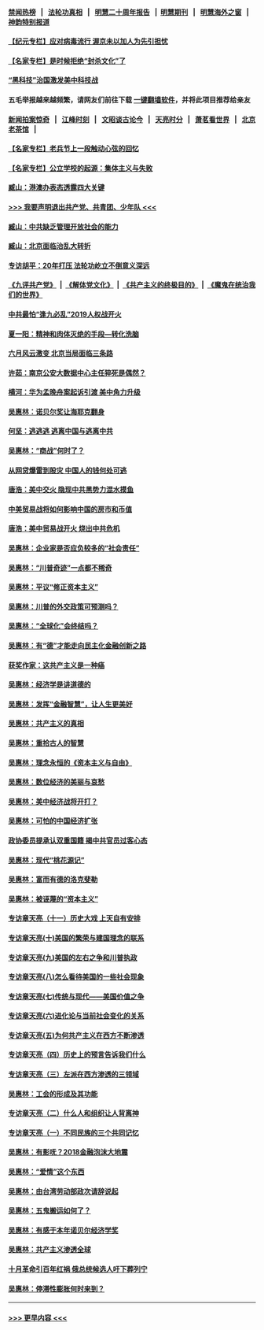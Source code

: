 #### [禁闻热榜](热点新闻.md?=0)  &nbsp;&nbsp;|&nbsp;&nbsp; [法轮功真相](https://github.com/gfw-breaker/truth/blob/master/README.md?=0) &nbsp;&nbsp;|&nbsp;&nbsp; [明慧二十周年报告](https://github.com/gfw-breaker/mh-reports/blob/master/README.md?=0) &nbsp;&nbsp;|&nbsp;&nbsp;[明慧期刊](https://github.com/gfw-breaker/mh-qikan) &nbsp;&nbsp;|&nbsp;&nbsp; [明慧海外之窗](https://github.com/gfw-breaker/mh-news/blob/master/README.md?=0) &nbsp;&nbsp;|&nbsp;&nbsp; [神韵特别报道](https://github.com/gfw-breaker/mh-news/blob/master/shenyun.md?=0)
#### [【纪元专栏】应对病毒流行 渥京未以加人为先引担忧](../pages/nsc423/n11875714.md?t=03011831) 
#### [【名家专栏】是时候拒绝“封杀文化”了](../pages/nsc423/n11814093.md?t=03011831) 
#### [“黑科技”治国激发美中科技战](../pages/nsc423/n11638056.md?t=03011831) 
#### 五毛举报越来越频繁，请网友们前往下载 [一键翻墙软件](https://github.com/gfw-breaker/ssr-accounts)，并将此项目推荐给亲友
#### [新闻拍案惊奇](https://github.com/gfw-breaker/banned-news/blob/master/pages/link4.md) &nbsp;&nbsp;|&nbsp;&nbsp; [江峰时刻](https://github.com/gfw-breaker/banned-news/blob/master/pages/link4.md) &nbsp;&nbsp;|&nbsp;&nbsp; [文昭谈古论今](https://github.com/gfw-breaker/banned-news/blob/master/pages/link4.md) &nbsp;&nbsp;|&nbsp;&nbsp; [天亮时分](https://github.com/gfw-breaker/banned-news/blob/master/pages/link4.md) &nbsp;&nbsp;|&nbsp;&nbsp; [萧茗看世界](https://github.com/gfw-breaker/banned-news/blob/master/pages/link4.md) &nbsp;&nbsp;|&nbsp;&nbsp; [北京老茶馆](https://github.com/gfw-breaker/banned-news/blob/master/pages/link4.md) &nbsp;&nbsp;|&nbsp;&nbsp; 
#### [【名家专栏】老兵节上一段触动心弦的回忆](../pages/nsc423/n11646016.md?t=03011831) 
#### [【名家专栏】公立学校的起源：集体主义与失败](../pages/nsc423/n11601833.md?t=03011831) 
#### [臧山：港澳办表态透露四大关键](../pages/nsc423/n11421628.md?t=03011831) 
#### [>>> 我要声明退出共产党、共青团、少年队 <<<](https://github.com/begood0513/goodnews/blob/master/quit/letter.md) 
#### [臧山：中共缺乏管理开放社会的能力](../pages/nsc423/n11407457.md?t=03011831) 
#### [臧山：北京面临治乱大转折](../pages/nsc423/n11406895.md?t=03011831) 
#### [专访胡平：20年打压 法轮功屹立不倒意义深远](../pages/nsc423/n11398800.md?t=03011831) 
#### [《九评共产党》](https://github.com/begood0513/9ping.md/blob/master/README.md) &nbsp;|&nbsp; [《解体党文化》](../../../../jtdwh.md/blob/master/README.md)  &nbsp;|&nbsp; [《共产主义的终极目的》](../../../../gczydzjmd.md/blob/master/README.md) &nbsp;|&nbsp; [《魔鬼在统治我们的世界》](../../../../mgztzwmdsj.md/blob/master/README.md) 
#### [中共最怕“逢九必乱”2019人权战开火](../pages/nsc423/n11385248.md?t=03011831) 
#### [夏一阳：精神和肉体灭绝的手段—转化洗脑](../pages/nsc423/n11368250.md?t=03011831) 
#### [六月风云激变 北京当局面临三条路](../pages/nsc423/n11313668.md?t=03011831) 
#### [许茹：南京公安大数据中心主任猝死是偶然？](../pages/nsc423/n11064744.md?t=03011831) 
#### [横河：华为孟晚舟案起诉引渡 美中角力升级](../pages/nsc423/n11027230.md?t=03011831) 
#### [吴惠林：诺贝尔奖让海耶克翻身](../pages/nsc423/n10890049.md?t=03011831) 
#### [何坚：逃逃逃 逃离中国与逃离中共](../pages/nsc423/n10592891.md?t=03011831) 
#### [吴惠林：“商战”何时了？](../pages/nsc423/n10573558.md?t=03011831) 
#### [从网贷爆雷到股灾 中国人的钱何处可逃](../pages/nsc423/n10572800.md?t=03011831) 
#### [唐浩：美中交火 隐现中共黑势力混水摸鱼](../pages/nsc423/n10544040.md?t=03011831) 
#### [中美贸易战将如何影响中国的房市和币值](../pages/nsc423/n10543697.md?t=03011831) 
#### [唐浩：美中贸易战开火 烧出中共危机](../pages/nsc423/n10540126.md?t=03011831) 
#### [吴惠林：企业家是否应负较多的“社会责任”](../pages/nsc423/n10535022.md?t=03011831) 
#### [吴惠林：“川普奇迹”一点都不稀奇](../pages/nsc423/n10512808.md?t=03011831) 
#### [吴惠林：平议“修正资本主义”](../pages/nsc423/n10495724.md?t=03011831) 
#### [吴惠林：川普的外交政策可预测吗？](../pages/nsc423/n10462387.md?t=03011831) 
#### [吴惠林：“全球化”会终结吗？](../pages/nsc423/n10452838.md?t=03011831) 
#### [吴惠林：有“德”才能走向民主化金融创新之路](../pages/nsc423/n10432292.md?t=03011831) 
#### [获奖作家：这共产主义是一种癌](../pages/nsc423/n10431541.md?t=03011831) 
#### [吴惠林：经济学是讲道德的](../pages/nsc423/n10398014.md?t=03011831) 
#### [吴惠林：发挥“金融智慧”，让人生更美好](../pages/nsc423/n10375019.md?t=03011831) 
#### [吴惠林：共产主义的真相](../pages/nsc423/n10351394.md?t=03011831) 
#### [吴惠林：重拾古人的智慧](../pages/nsc423/n10337691.md?t=03011831) 
#### [吴惠林：理念永恒的《资本主义与自由》](../pages/nsc423/n10316274.md?t=03011831) 
#### [吴惠林：数位经济的美丽与哀愁](../pages/nsc423/n10292946.md?t=03011831) 
#### [吴惠林：美中经济战将开打？](../pages/nsc423/n10258825.md?t=03011831) 
#### [吴惠林：可怕的中国经济扩张](../pages/nsc423/n10219147.md?t=03011831) 
#### [政协委员提承认双重国籍 揭中共官员过客心态](../pages/nsc423/n10208809.md?t=03011831) 
#### [吴惠林：现代“桃花源记”](../pages/nsc423/n10185234.md?t=03011831) 
#### [吴惠林：富而有德的洛克斐勒](../pages/nsc423/n10142264.md?t=03011831) 
#### [吴惠林：被诬蔑的“资本主义”](../pages/nsc423/n10124816.md?t=03011831) 
#### [专访章天亮（十一）历史大戏 上天自有安排](../pages/nsc423/n10094905.md?t=03011831) 
#### [专访章天亮(十)美国的繁荣与建国理念的联系](../pages/nsc423/n10094899.md?t=03011831) 
#### [专访章天亮(九)美国的左右之争和川普执政](../pages/nsc423/n10094889.md?t=03011831) 
#### [专访章天亮(八)怎么看待美国的一些社会现象](../pages/nsc423/n10094857.md?t=03011831) 
#### [专访章天亮(七)传统与现代——美国价值之争](../pages/nsc423/n10093140.md?t=03011831) 
#### [专访章天亮(六)进化论与当前社会变化的关系](../pages/nsc423/n10092036.md?t=03011831) 
#### [专访章天亮(五)为何共产主义在西方不断渗透](../pages/nsc423/n10083620.md?t=03011831) 
#### [专访章天亮（四）历史上的预言告诉我们什么](../pages/nsc423/n10083606.md?t=03011831) 
#### [专访章天亮（三）左派在西方渗透的三领域](../pages/nsc423/n10081115.md?t=03011831) 
#### [吴惠林：工会的形成及其功能](../pages/nsc423/n10080633.md?t=03011831) 
#### [专访章天亮（二）什么人和组织让人背离神](../pages/nsc423/n10076637.md?t=03011831) 
#### [专访章天亮（一）不同民族的三个共同记忆](../pages/nsc423/n10074188.md?t=03011831) 
#### [吴惠林：有影呒？2018金融泡沫大地震](../pages/nsc423/n10040534.md?t=03011831) 
#### [吴惠林：“爱情”这个东西](../pages/nsc423/n10019423.md?t=03011831) 
#### [吴惠林：由台湾劳动部政次请辞说起](../pages/nsc423/n9979679.md?t=03011831) 
#### [吴惠林：五鬼搬运如何了？](../pages/nsc423/n9925338.md?t=03011831) 
#### [吴惠林：有感于本年诺贝尔经济学奖](../pages/nsc423/n9871883.md?t=03011831) 
#### [吴惠林：共产主义渗透全球](../pages/nsc423/n9812748.md?t=03011831) 
#### [十月革命引百年红祸 俄总统候选人吁下葬列宁](../pages/nsc423/n9810182.md?t=03011831) 
#### [吴惠林：停滞性膨胀何时来到？](../pages/nsc423/n9764136.md?t=03011831) 

----
#### [ >>> 更早内容 <<< ](../indexes/nsc423-earlier.md)
